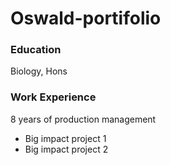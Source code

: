 # Oswald-portifolio

### Education
Biology, Hons

### Work Experience
8 years of production management
- Big impact project 1
- Big impact project 2
